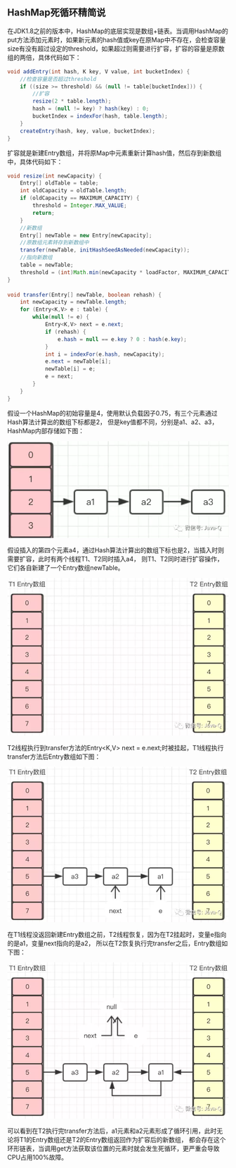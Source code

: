 ## HashMap死循环精简说
在JDK1.8之前的版本中，HashMap的底层实现是数组+链表。当调用HashMap的put方法添加元素时，如果新元素的hash值或key在原Map中不存在，会检查容量size有没有超过设定的threshold，如果超过则需要进行扩容，扩容的容量是原数组的两倍，具体代码如下：
```java
void addEntry(int hash, K key, V value, int bucketIndex) {
    //检查容量是否超过threshold
    if ((size >= threshold) && (null != table[bucketIndex])) {
        //扩容
        resize(2 * table.length);
        hash = (null != key) ? hash(key) : 0;
        bucketIndex = indexFor(hash, table.length);
    }
    createEntry(hash, key, value, bucketIndex);
} 
```

扩容就是新建Entry数组，并将原Map中元素重新计算hash值，然后存到新数组中，具体代码如下：
```java
void resize(int newCapacity) {
    Entry[] oldTable = table;
    int oldCapacity = oldTable.length;
    if (oldCapacity == MAXIMUM_CAPACITY) {
        threshold = Integer.MAX_VALUE;
        return;
    }
    //新数组
    Entry[] newTable = new Entry[newCapacity];
    //原数组元素转存到新数组中
    transfer(newTable, initHashSeedAsNeeded(newCapacity));
    //指向新数组
    table = newTable;
    threshold = (int)Math.min(newCapacity * loadFactor, MAXIMUM_CAPACITY + 1);
}

void transfer(Entry[] newTable, boolean rehash) {
    int newCapacity = newTable.length;
    for (Entry<K,V> e : table) {
        while(null != e) {
            Entry<K,V> next = e.next;
            if (rehash) {
                e.hash = null == e.key ? 0 : hash(e.key);
            }
            int i = indexFor(e.hash, newCapacity);
            e.next = newTable[i];
            newTable[i] = e;
            e = next;
        }
    }
} 
```

假设一个HashMap的初始容量是4，使用默认负载因子0.75，有三个元素通过Hash算法计算出的数组下标都是2，
但是key值都不同，分别是a1、a2、a3，HashMap内部存储如下图：

![Map Bucket1](src/main/resources/static/image/bucket-1.png)

假设插入的第四个元素a4，通过Hash算法计算出的数组下标也是2，当插入时则需要扩容，此时有两个线程T1、T2同时插入a4，
则T1、T2同时进行扩容操作，它们各自新建了一个Entry数组newTable。

![Map Bucket2](src/main/resources/static/image/bucket-2.png)

T2线程执行到transfer方法的Entry<K,V> next = e.next;时被挂起，T1线程执行transfer方法后Entry数组如下图：

![Map Bucket3](src/main/resources/static/image/bucket-3.png)

在T1线程没返回新建Entry数组之前，T2线程恢复，因为在T2挂起时，变量e指向的是a1，变量next指向的是a2，
所以在T2恢复执行完transfer之后，Entry数组如下图：

![Map Bucket](src/main/resources/static/image/bucket-4.png)

可以看到在T2执行完transfer方法后，a1元素和a2元素形成了循环引用，此时无论将T1的Entry数组还是T2的Entry数组返回作为扩容后的新数组，
都会存在这个环形链表，当调用get方法获取该位置的元素时就会发生死循环，更严重会导致CPU占用100%故障。